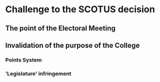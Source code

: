 # Challenge to the SCOTUS decision

## The point of the Electoral Meeting

## Invalidation of the purpose of the College

### Points System

### 'Legislature' infringement